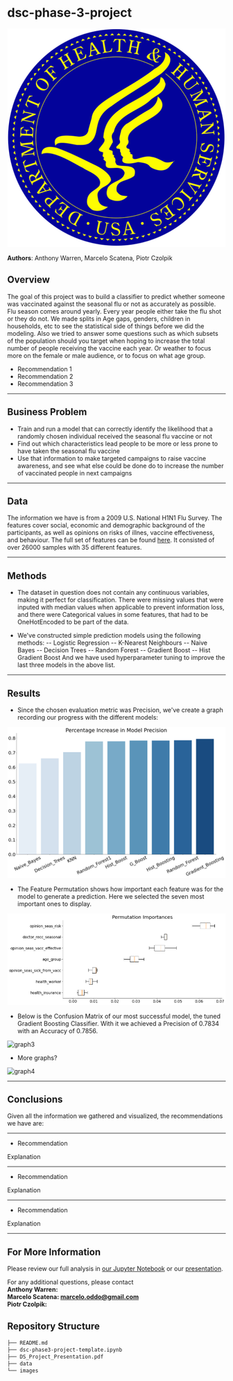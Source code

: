 # dsc-phase-3-project

![intro_img](./images/DHandHS.png)

**Authors**: Anthony Warren, Marcelo Scatena, Piotr Czolpik

## Overview

The goal of this project was to build a classifier to predict whether someone was vaccinated against the seasonal flu or not as accurately as possible. Flu season comes around yearly. Every year people either take the flu shot or they do not. We made splits in Age gaps, genders, children in households, etc to see the statistical side of things before we did the modeling. Also we tried to answer some questions such as which subsets of the population should you target when hoping to increase the total number of people receiving the vaccine each year. Or weather to focus more on the female or male audience, or to focus on what age group. 

* Recommendation 1
* Recommendation 2
* Recommendation 3
***

## Business Problem

* Train and run a model that can correctly identify the likelihood that a randomly chosen individual received the seasonal flu vaccine or not
* Find out which characteristics lead people to be more or less prone to have taken the seasonal flu vaccine 
* Use that information to make targeted campaigns to raise vaccine awareness, and see what else could be done do to increase the number of vaccinated people in next campaigns
***

## Data

The information we have is from a 2009 U.S. National H1N1 Flu Survey. The features cover social, economic and demographic background of the participants, as well as opinions on risks of illnes, vaccine effectiveness, and behaviour. The full set of features can be found [here](https://www.drivendata.org/competitions/66/flu-shot-learning/page/211/). It consisted of over 26000 samples with 35 different features.
***

## Methods
 
 * The dataset in question does not contain any continuous variables, making it perfect for classification. There were missing values that were inputed with median values when applicable to prevent information loss, and there were Categorical values in some features, that had to be OneHotEncoded to be part of the data.

* We've constructed simple prediction models using the following methods:
 -- Logistic Regression
 -- K-Nearest Neighbours
 -- Naive Bayes
 -- Decision Trees
 -- Random Forest
 -- Gradient Boost
 -- Hist Gradient Boost
And we have used hyperparameter tuning to improve the last three models in the above list.

***

## Results

* Since the chosen evaluation metric was Precision, we've create a graph recording our progress with the different models:

![graph1](./images/Skyler_graph.png)

* The Feature Permutation shows how important each feature was for the model to generate a prediction. Here we selected the seven most important ones to display.

![graph2](./images/Permutation_Importances.png)

* Below is the Confusion Matrix of our most successful model, the tuned Gradient Boosting Classifier. With it we achieved a Precision of 0.7834 with an Accuracy of 0.7856.

![graph3](./images/GBC_cm.jpeg)

* More graphs?

![graph4](./images/image_4.png)
***

## Conclusions

Given all the information we gathered and visualized, the recommendations we have are:
***
* Recommendation

Explanation

***
* Recommendation

Explanation

***
* Recommendation

Explanation
***

## For More Information

Please review our full analysis in [our Jupyter Notebook](./dsc-phase3-project.ipynb) or our [presentation](./dsc-phase3-presentation.pdf).

For any additional questions, please contact<br />
**Anthony Warren:**<br />
**Marcelo Scatena: marcelo.oddo@gmail.com**<br />
**Piotr Czolpik:**<br />

## Repository Structure


```
├── README.md                           
├── dsc-phase3-project-template.ipynb   
├── DS_Project_Presentation.pdf         
├── data                                
└── images                              
```

